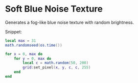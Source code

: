 # Soft Blue Noise Texture

Generates a fog-like blue noise texture with random brightness.

Snippet:

```lua
local max = 31
math.randomseed(os.time())

for x = 0, max do
    for y = 0, max do
        local c = math.random(50, 200)
        grid:set_pixel(x, y, c, c, 255)
    end
end
```
